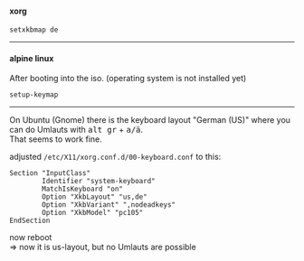 #### xorg

```
setxkbmap de
```

***

#### alpine linux

After booting into the iso. (operating system is not installed yet)
```
setup-keymap
```

***

On Ubuntu (Gnome) there is the keyboard layout "German (US)" where you can do Umlauts with <kbd>alt gr</kbd> + <kbd>a/ä</kbd>.\
That seems to work fine.

adjusted `/etc/X11/xorg.conf.d/00-keyboard.conf` to this:
```
Section "InputClass"
        Identifier "system-keyboard"
        MatchIsKeyboard "on"
        Option "XkbLayout" "us,de"
		Option "XkbVariant" ",nodeadkeys"
        Option "XkbModel" "pc105"
EndSection
```
now reboot\
=> now it is us-layout, but no Umlauts are possible
